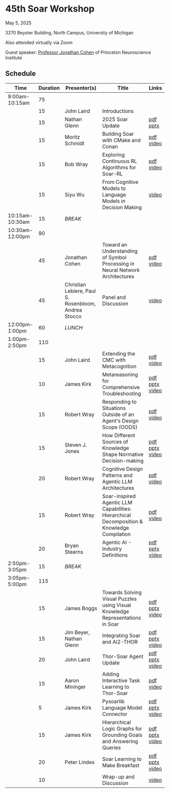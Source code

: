 # 45th Soar Workshop

May 5, 2025

3270 Beyster Building, North Campus, University of Michigan

Also attended virtually via Zoom

Guest speaker: [Professor Jonathan Cohen](https://pni.princeton.edu/people/jonathan-cohen)
of Princeton Neuroscience Institute

## Schedule

| Time            | Duration | Presenter(s)                | Title                                                                 | Links |
|-----------------|----------|-----------------------------|-----------------------------------------------------------------------|-------|
| 9:00am-10:15am  | 75       |                             |                                                                       |       |
|                 | 15       | John Laird                  | Introductions                                                         |       |
|                 | 15       | Nathan Glenn                | 2025 Soar Update                                                      | [pdf](https://raw.githubusercontent.com/SoarGroup/website-downloads/main/workshops/45/Glenn_2025_Soar_Update.pdf) [pptx](https://github.com/SoarGroup/website-downloads/releases/download/ws_45_large_files/Glenn_2025_Soar_Update.pptx) <!--[video](TODO)--> |
|                 | 15       | Moritz Schmidt              | Building Soar with CMake and Conan                                    | [pdf](https://raw.githubusercontent.com/SoarGroup/website-downloads/main/workshops/45/Schmidt.pdf) [video](https://youtu.be/nv9QEdDdyKU) |
|                 | 15       | Bob Wray                    | Exploring Continuous RL Algorithms for Soar-RL                        | [pdf](https://raw.githubusercontent.com/SoarGroup/website-downloads/main/workshops/45/Wray_ContinuousRLforSoar.pdf) [video](https://youtu.be/wS2sKQ1Quu8) |
|                 | 15       | Siyu Wu                     | From Cognitive Models to Language Models in Decision Making            | [video](https://youtu.be/nvEyGutrwSw) |
| 10:15am-10:30am | 15       | *BREAK*                     |                                                                       |       |
| 10:30am-12:00pm | 90       |                             |                                                                       |       |
|                 | 45       | Jonathan Cohen              | Toward an Understanding of Symbol Processing in Neural Network Architectures | [pdf](https://raw.githubusercontent.com/SoarGroup/website-downloads/main/workshops/45/Cohen.pdf) [video](https://youtu.be/KJvh_d0w2Kw) |
|                 | 45       | Christian Lebiere, Paul S. Rosenbloom, Andrea Stocco | Panel and Discussion                                       | [video](https://youtu.be/KJvh_d0w2Kw?si=fYElc3E36n-6VHnN&t=3197) |
| 12:00pm-1:00pm  | 60       | *LUNCH*                     |                                                                       |       |
| 1:00pm-2:50pm   | 110      |                             |                                                                       |       |
|                 | 15       | John Laird                  | Extending the CMC with Metacognition                                  | [pdf](https://raw.githubusercontent.com/SoarGroup/website-downloads/main/workshops/45/Laird_CMC_Metacognition.pdf) [video](https://youtu.be/Seezh0Yaky4) |
|                 | 10       | James Kirk                  | Metareasoning for Comprehensive Troubleshooting                       | [pdf](https://raw.githubusercontent.com/SoarGroup/website-downloads/main/workshops/45/Kirk_Metacogntion.pdf) [pptx](https://raw.githubusercontent.com/SoarGroup/website-downloads/main/workshops/45/Kirk_Metacogntion.pptx) [video](https://youtu.be/NuBjyxpuH0I)|
|                 | 15       | Robert Wray                    | Responding to Situations Outside of an Agent's Design Scope (OODS) | [pdf](https://raw.githubusercontent.com/SoarGroup/website-downloads/main/workshops/45/Wray_RespondingtoOODSSituationswithAppraisals.pdf) [video](https://youtu.be/kGSulxbO5yA) |
|                 | 15       | Steven J. Jones             | How Different Sources of Knowledge Shape Normative Decision-making     | [pdf](https://raw.githubusercontent.com/SoarGroup/website-downloads/main/workshops/45/Jones.pdf) [pptx](https://raw.githubusercontent.com/SoarGroup/website-downloads/main/workshops/45/Jones.pptx) [video](https://youtu.be/JyfMYzqSXsM) |
|                 | 20       | Robert Wray                    | Cognitive Design Patterns and Agentic LLM Architectures               | [pdf](https://raw.githubusercontent.com/SoarGroup/website-downloads/main/workshops/45/Wray_AgentsArchitecturesLLMs.pdf) [video](https://youtu.be/oEfiJwpENYw) |
|                 | 15       | Robert Wray                    | Soar-inspired Agentic LLM Capabilities: Hierarchical Decomposition & Knowledge Compilation | [pdf](https://raw.githubusercontent.com/SoarGroup/website-downloads/main/workshops/45/Wray_HierarchicalDecomp_KnowledgeCompilation.pdf) [video](https://youtu.be/i4hUWtSx4p8) |
|                 | 20       | Bryan Stearns               | Agentic AI - Industry Definitions                                     | [pdf](https://raw.githubusercontent.com/SoarGroup/website-downloads/main/workshops/45/Stearns.pdf) [pptx](https://raw.githubusercontent.com/SoarGroup/website-downloads/main/workshops/45/Stearns.pptx) [video](https://youtu.be/dSnNSiI_eSc) |
| 2:50pm-3:05pm   | 15       | *BREAK*                     |                                                                       |       |
| 3:05pm-5:00pm   | 115      |                             |                                                                       |       |
|                 | 15       | James Boggs                 | Towards Solving Visual Puzzles using Visual Knowledge Representations in Soar | [pdf](https://raw.githubusercontent.com/SoarGroup/website-downloads/main/workshops/45/Boggs.pdf) [pptx](https://raw.githubusercontent.com/SoarGroup/website-downloads/main/workshops/45/Boggs.pptx) [video](https://youtu.be/PkE8hvoc_uY) |
|                 | 15       | Jim Beyer, Nathan Glenn     | Integrating Soar and AI2-THOR                                         | [pdf](https://raw.githubusercontent.com/SoarGroup/website-downloads/main/workshops/45/Beyer-Glenn_AI2THOR-Soar-Integration.pdf) [pptx](https://raw.githubusercontent.com/SoarGroup/website-downloads/main/workshops/45/Beyer-Glenn_AI2THOR-Soar-Integration.pptx) [video](https://youtu.be/Kx35spzPBN8) |
|                 | 20       | John Laird                  | Thor-Soar Agent Update                                                | [pdf](https://raw.githubusercontent.com/SoarGroup/website-downloads/main/workshops/45/Laird_Thor-Soar.pdf) [pptx](https://raw.githubusercontent.com/SoarGroup/website-downloads/main/workshops/45/Laird_Thor-Soar.pptx) [video](https://www.youtube.com/watch?v=lv_FKBIciQo)|
|                 | 15       | Aaron Mininger              | Adding Interactive Task Learning to Thor-Soar                         | [pdf](https://raw.githubusercontent.com/SoarGroup/website-downloads/main/workshops/45/Mininger.pdf) [video](https://youtu.be/_SKMAsxsdgE) |
|                 | 5        | James Kirk                  | Pysoarlib Language Model Connector                                    | [pdf](https://raw.githubusercontent.com/SoarGroup/website-downloads/main/workshops/45/Kirk_Pysoarlib.pdf) [pptx](https://github.com/SoarGroup/website-downloads/releases/download/ws_45_large_files/Kirk_Pysoarlib.pptx) [video](https://youtu.be/O71egNvXbnU) |
|                 | 15       | James Kirk                  | Hierarchical Logic Graphs for Grounding Goals and Answering Queries   | [pdf](https://raw.githubusercontent.com/SoarGroup/website-downloads/main/workshops/45/Kirk_Hierarchical_Logic_Graphs.pdf) [pptx](https://raw.githubusercontent.com/SoarGroup/website-downloads/main/workshops/45/Kirk_Hierarchical_Logic_Graphs.pptx) [video](https://youtu.be/pOQbyrwZIvU) |
|                 | 20       | Peter Lindes                | Soar Learning to Make Breakfast                                       | [pdf](https://raw.githubusercontent.com/SoarGroup/website-downloads/main/workshops/45/Lindes.pdf) [pptx](https://raw.githubusercontent.com/SoarGroup/website-downloads/main/workshops/45/Lindes.pptx) [video](https://youtu.be/EJ2fUSyRNYs) |
|                 | 10       |                             | Wrap-up and Discussion                                                | [video](https://youtu.be/N3sMXwozWBo) |
